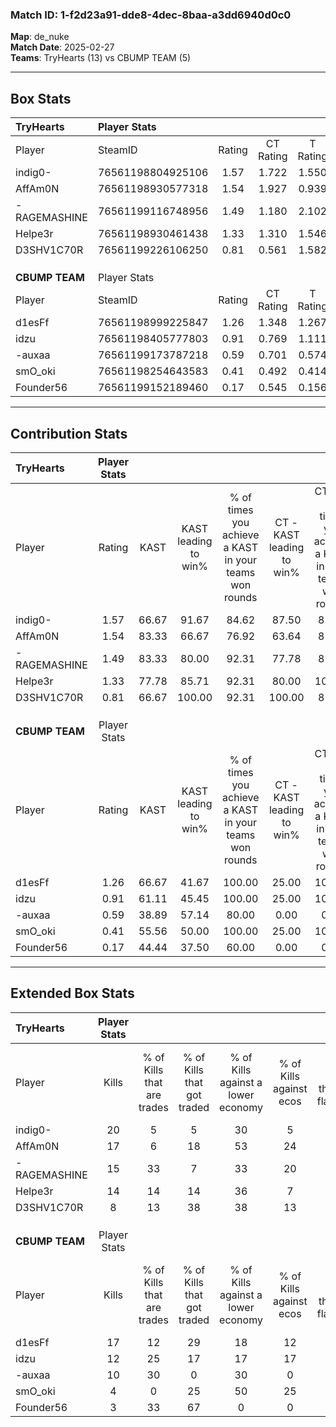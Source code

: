 ### Match ID: 1-f2d23a91-dde8-4dec-8baa-a3dd6940d0c0  
**Map**: de_nuke  
**Match Date**: 2025-02-27  
**Teams**: TryHearts (13) vs CBUMP TEAM (5)  

---  

## Box Stats  

| **TryHearts**  | Player Stats      |        |           |          |       |       |       |         |        |      |     |
| :- | :- | :-: | :-: | :-: | :-: | :-: | :-: | :-: | :-: | :-: | :-: |
| Player         | SteamID           | Rating | CT Rating | T Rating | KAST  |  ADR  | Kills | Assists | Deaths | K/D  | HS% |
| indig0-        | 76561198804925106 |  1.57  |   1.722   |  1.550   | 66.67 | 119.1 |  20   |    2    |   11   | 1.82 | 30  |
| AffAm0N        | 76561198930577318 |  1.54  |   1.927   |  0.939   | 83.33 | 96.1  |  17   |    2    |   9    | 1.89 | 82  |
| -RAGEMASHINE   | 76561199116748956 |  1.49  |   1.180   |  2.102   | 83.33 | 80.4  |  15   |    3    |   6    | 2.50 | 40  |
| Helpe3r        | 76561198930461438 |  1.33  |   1.310   |  1.546   | 77.78 | 84.3  |  14   |    4    |   9    | 1.56 | 50  |
| D3SHV1C70R     | 76561199226106250 |  0.81  |   0.561   |  1.582   | 66.67 | 57.3  |   8   |    4    |   11   | 0.73 | 62  |
|                |                   |        |           |          |       |       |       |         |        |      |     |
|                |                   |        |           |          |       |       |       |         |        |      |     |
|                |                   |        |           |          |       |       |       |         |        |      |     |
| **CBUMP TEAM** | Player Stats      |        |           |          |       |       |       |         |        |      |     |
| Player         | SteamID           | Rating | CT Rating | T Rating | KAST  |  ADR  | Kills | Assists | Deaths | K/D  | HS% |
| d1esFf         | 76561198999225847 |  1.26  |   1.348   |  1.267   | 66.67 | 94.8  |  17   |    2    |   14   | 1.21 | 76  |
| idzu           | 76561198405777803 |  0.91  |   0.769   |  1.111   | 61.11 | 67.6  |  12   |    4    |   14   | 0.86 | 66  |
| -auxaa         | 76561199173787218 |  0.59  |   0.701   |  0.574   | 38.89 | 55.6  |  10   |    5    |   15   | 0.67 | 60  |
| smO_oki        | 76561198254643583 |  0.41  |   0.492   |  0.414   | 55.56 | 52.2  |   4   |    5    |   15   | 0.27 | 50  |
| Founder56      | 76561199152189460 |  0.17  |   0.545   |  0.156   | 44.44 | 29.6  |   3   |    3    |   16   | 0.19 |  0  |
---  

## Contribution Stats  

| **TryHearts**  | Player Stats |       |                      |                                                        |                           |                                                             |                          |                                                            |
| :- | :-: | :-: | :-: | :-: | :-: | :-: | :-: | :-: |
| Player         |    Rating    | KAST  | KAST leading to win% | % of times you achieve a KAST in your teams won rounds | CT - KAST leading to win% | CT - % of times you achieve a KAST in your teams won rounds | T - KAST leading to win% | T - % of times you achieve a KAST in your teams won rounds |
| indig0-        |     1.57     | 66.67 |        91.67         |                         84.62                          |           87.50           |                            87.50                            |          100.00          |                           80.00                            |
| AffAm0N        |     1.54     | 83.33 |        66.67         |                         76.92                          |           63.64           |                            87.50                            |          75.00           |                           60.00                            |
| -RAGEMASHINE   |     1.49     | 83.33 |        80.00         |                         92.31                          |           77.78           |                            87.50                            |          83.33           |                           100.00                           |
| Helpe3r        |     1.33     | 77.78 |        85.71         |                         92.31                          |           80.00           |                           100.00                            |          100.00          |                           80.00                            |
| D3SHV1C70R     |     0.81     | 66.67 |        100.00        |                         92.31                          |          100.00           |                            87.50                            |          100.00          |                           100.00                           |
|                |              |       |                      |                                                        |                           |                                                             |                          |                                                            |
|                |              |       |                      |                                                        |                           |                                                             |                          |                                                            |
|                |              |       |                      |                                                        |                           |                                                             |                          |                                                            |
| **CBUMP TEAM** | Player Stats |       |                      |                                                        |                           |                                                             |                          |                                                            |
| Player         |    Rating    | KAST  | KAST leading to win% | % of times you achieve a KAST in your teams won rounds | CT - KAST leading to win% | CT - % of times you achieve a KAST in your teams won rounds | T - KAST leading to win% | T - % of times you achieve a KAST in your teams won rounds |
| d1esFf         |     1.26     | 66.67 |        41.67         |                         100.00                         |           25.00           |                           100.00                            |          50.00           |                           100.00                           |
| idzu           |     0.91     | 61.11 |        45.45         |                         100.00                         |           25.00           |                           100.00                            |          57.14           |                           100.00                           |
| -auxaa         |     0.59     | 38.89 |        57.14         |                         80.00                          |           0.00            |                            0.00                             |          80.00           |                           100.00                           |
| smO_oki        |     0.41     | 55.56 |        50.00         |                         100.00                         |           25.00           |                           100.00                            |          66.67           |                           100.00                           |
| Founder56      |     0.17     | 44.44 |        37.50         |                         60.00                          |           0.00            |                            0.00                             |          60.00           |                           75.00                            |
---  

## Extended Box Stats  

| **TryHearts**  | Player Stats |                            |                            |                                    |                         |                              |                                 |        |                             |                                     |                          |                               |                            |
| :- | :-: | :-: | :-: | :-: | :-: | :-: | :-: | :-: | :-: | :-: | :-: | :-: | :-: |
| Player         |    Kills     | % of Kills that are trades | % of Kills that got traded | % of Kills against a lower economy | % of Kills against ecos | % of Kills that are flawless | % of Kills that are close duels | Deaths | % of Deaths that get traded | % of Deaths against a lower economy | % of Deaths against ecos | % of Deaths that are flawless | % of Deaths that are close |
| indig0-        |      20      |             5              |             5              |                 30                 |            5            |              75              |                0                |   11   |             27              |                 36                  |            9             |              55               |             9              |
| AffAm0N        |      17      |             6              |             18             |                 53                 |           24            |              71              |                6                |   9    |             22              |                 33                  |            11            |              33               |             11             |
| -RAGEMASHINE   |      15      |             33             |             7              |                 33                 |           20            |              67              |                7                |   6    |              0              |                 33                  |            0             |              67               |             0              |
| Helpe3r        |      14      |             14             |             14             |                 36                 |            7            |              79              |                0                |   9    |             22              |                 56                  |            11            |              44               |             0              |
| D3SHV1C70R     |      8       |             13             |             38             |                 38                 |           13            |              63              |                0                |   11   |             27              |                 36                  |            9             |              55               |             0              |
|                |              |                            |                            |                                    |                         |                              |                                 |        |                             |                                     |                          |                               |                            |
|                |              |                            |                            |                                    |                         |                              |                                 |        |                             |                                     |                          |                               |                            |
|                |              |                            |                            |                                    |                         |                              |                                 |        |                             |                                     |                          |                               |                            |
| **CBUMP TEAM** | Player Stats |                            |                            |                                    |                         |                              |                                 |        |                             |                                     |                          |                               |                            |
| Player         |    Kills     | % of Kills that are trades | % of Kills that got traded | % of Kills against a lower economy | % of Kills against ecos | % of Kills that are flawless | % of Kills that are close duels | Deaths | % of Deaths that get traded | % of Deaths against a lower economy | % of Deaths against ecos | % of Deaths that are flawless | % of Deaths that are close |
| d1esFf         |      17      |             12             |             29             |                 18                 |           12            |              53              |                0                |   14   |              7              |                 14                  |            0             |              93               |             0              |
| idzu           |      12      |             25             |             17             |                 17                 |           17            |              58              |                8                |   14   |             21              |                 14                  |            0             |              71               |             7              |
| -auxaa         |      10      |             30             |             0              |                 30                 |            0            |              40              |               10                |   15   |              7              |                 20                  |            7             |              73               |             0              |
| smO_oki        |      4       |             0              |             25             |                 50                 |           25            |              50              |                0                |   15   |              7              |                 13                  |            0             |              47               |             0              |
| Founder56      |      3       |             33             |             67             |                 0                  |            0            |              33              |                0                |   16   |             25              |                 13                  |            0             |              75               |             6              |

